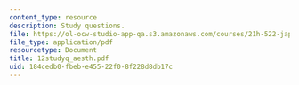 ```yaml
---
content_type: resource
description: Study questions.
file: https://ol-ocw-studio-app-qa.s3.amazonaws.com/courses/21h-522-japan-in-the-age-of-the-samurai-history-and-film-fall-2006/184cedb0fbebe45522f08f228d8db17c_12studyq_aesth.pdf
file_type: application/pdf
resourcetype: Document
title: 12studyq_aesth.pdf
uid: 184cedb0-fbeb-e455-22f0-8f228d8db17c
---
```

